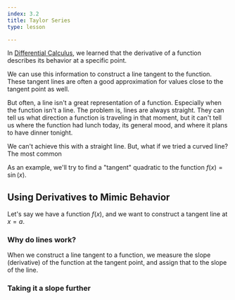 ```yaml
---
index: 3.2
title: Taylor Series
type: lesson

---
```


In [Differential Calculus](/learn/calculus/differential), we learned that the derivative of a function describes its behavior at a specific point.

We can use this information to construct a line tangent to the function. These tangent lines are often a good approximation for values close to the tangent point as well.

But often, a line isn't a great representation of a function. Especially when the function isn't a line. The problem is, lines are always straight. They can tell us what direction a function is traveling in that moment, but it can't tell us where the function  had lunch today, its general mood, and where it plans to have dinner tonight.

We can't achieve this with a straight line. But, what if we tried a curved line? The most common

As an example, we'll try to find a "tangent" quadratic to the  function $f(x) = \sin(x).$

## Using Derivatives to Mimic Behavior

Let's say we have a function $f(x)$, and we want to construct a tangent line at $x=a$.

### Why do lines work?
When we construct a line tangent to a function, we measure the slope (derivative) of the function at the tangent point, and assign that to the slope of the line.
### Taking it a slope further

<!--stackedit_data:
eyJoaXN0b3J5IjpbLTE3MjgzNDI0NzgsMzY2ODMyMDc0LDY4Nz
k0Njg5OCwxODI5OTk1MDEsMTgxMjQ2MDAzNSwtMTE4NjgxOTUx
MywtMTcxMzc0MDU2MSwtMTE3OTY0OTczNywtMjcyNzg0ODk0LD
ExNzg4NTgyMSwtOTk1NjkyOTczLC0xMTc0MTAwNjM1XX0=
-->